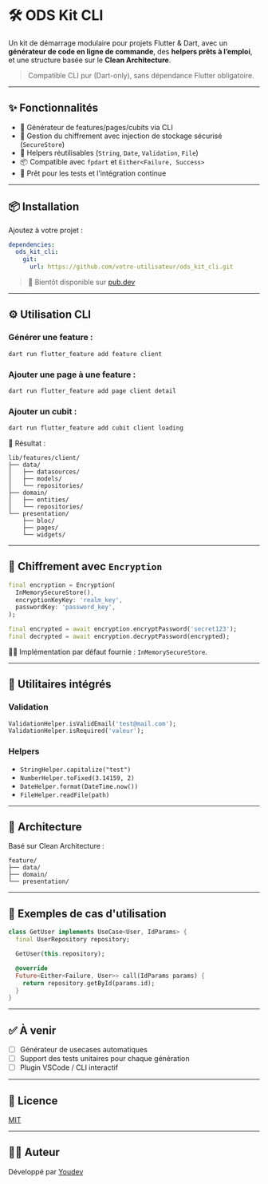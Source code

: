 # 🛠️ ODS Kit CLI

Un kit de démarrage modulaire pour projets Flutter & Dart, avec un **générateur de code en ligne de commande**, des **helpers prêts à l’emploi**, et une structure basée sur le **Clean Architecture**.

> Compatible CLI pur (Dart-only), sans dépendance Flutter obligatoire.

---

## ✨ Fonctionnalités

- 🚀 Générateur de features/pages/cubits via CLI
- 🔐 Gestion du chiffrement avec injection de stockage sécurisé (`SecureStore`)
- 🧠 Helpers réutilisables (`String`, `Date`, `Validation`, `File`)
- 📦 Compatible avec `fpdart` et `Either<Failure, Success>`
- 🧪 Prêt pour les tests et l’intégration continue

---

## 📦 Installation

Ajoutez à votre projet :

```yaml
dependencies:
  ods_kit_cli:
    git:
      url: https://github.com/votre-utilisateur/ods_kit_cli.git
```

> 📌 Bientôt disponible sur [pub.dev](https://pub.dev/packages/ods_kit_cli)

---

## ⚙️ Utilisation CLI

### Générer une feature :

```bash
dart run flutter_feature add feature client
```

### Ajouter une page à une feature :

```bash
dart run flutter_feature add page client detail
```

### Ajouter un cubit :

```bash
dart run flutter_feature add cubit client loading
```

📁 Résultat :

```
lib/features/client/
├── data/
│   ├── datasources/
│   ├── models/
│   └── repositories/
├── domain/
│   ├── entities/
│   └── repositories/
└── presentation/
    ├── bloc/
    ├── pages/
    └── widgets/
```

---

## 🔐 Chiffrement avec `Encryption`

```dart
final encryption = Encryption(
  InMemorySecureStore(),
  encryptionKeyKey: 'realm_key',
  passwordKey: 'password_key',
);

final encrypted = await encryption.encryptPassword('secret123');
final decrypted = await encryption.decryptPassword(encrypted);
```

👨‍🔧 Implémentation par défaut fournie : `InMemorySecureStore`.

---

## 🧰 Utilitaires intégrés

### Validation

```dart
ValidationHelper.isValidEmail('test@mail.com');
ValidationHelper.isRequired('valeur');
```

### Helpers

- `StringHelper.capitalize("test")`
- `NumberHelper.toFixed(3.14159, 2)`
- `DateHelper.format(DateTime.now())`
- `FileHelper.readFile(path)`

---

## 📖 Architecture

Basé sur Clean Architecture :

```
feature/
├── data/
├── domain/
└── presentation/
```

---

## 📄 Exemples de cas d'utilisation

```dart
class GetUser implements UseCase<User, IdParams> {
  final UserRepository repository;

  GetUser(this.repository);

  @override
  Future<Either<Failure, User>> call(IdParams params) {
    return repository.getById(params.id);
  }
}
```

---

## ✅ À venir

- [ ] Générateur de usecases automatiques
- [ ] Support des tests unitaires pour chaque génération
- [ ] Plugin VSCode / CLI interactif

---

## 📝 Licence

[MIT](LICENSE)

---

## 👨‍💻 Auteur

Développé par [Youdev](https://github.com/fayeyoussou)
